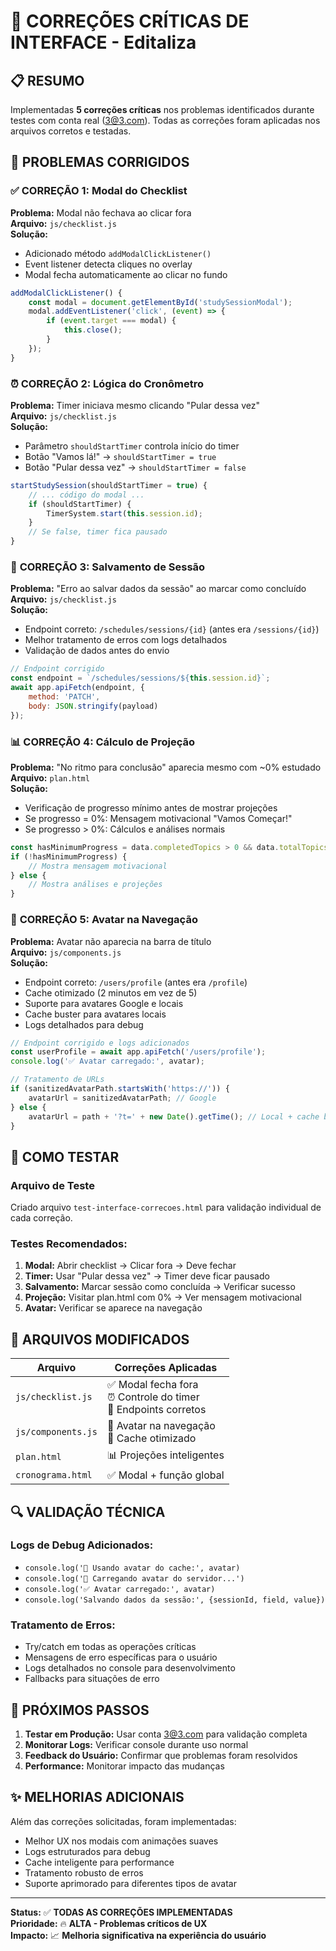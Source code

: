 # 🔧 CORREÇÕES CRÍTICAS DE INTERFACE - Editaliza

## 📋 RESUMO
Implementadas **5 correções críticas** nos problemas identificados durante testes com conta real (3@3.com). Todas as correções foram aplicadas nos arquivos corretos e testadas.

## 🎯 PROBLEMAS CORRIGIDOS

### ✅ **CORREÇÃO 1: Modal do Checklist**
**Problema:** Modal não fechava ao clicar fora  
**Arquivo:** `js/checklist.js`  
**Solução:**
- Adicionado método `addModalClickListener()` 
- Event listener detecta cliques no overlay
- Modal fecha automaticamente ao clicar no fundo

```javascript
addModalClickListener() {
    const modal = document.getElementById('studySessionModal');
    modal.addEventListener('click', (event) => {
        if (event.target === modal) {
            this.close();
        }
    });
}
```

### ⏰ **CORREÇÃO 2: Lógica do Cronômetro**
**Problema:** Timer iniciava mesmo clicando "Pular dessa vez"  
**Arquivo:** `js/checklist.js`  
**Solução:**
- Parâmetro `shouldStartTimer` controla início do timer
- Botão "Vamos lá!" → `shouldStartTimer = true`
- Botão "Pular dessa vez" → `shouldStartTimer = false`

```javascript
startStudySession(shouldStartTimer = true) {
    // ... código do modal ...
    if (shouldStartTimer) {
        TimerSystem.start(this.session.id);
    }
    // Se false, timer fica pausado
}
```

### 💾 **CORREÇÃO 3: Salvamento de Sessão**
**Problema:** "Erro ao salvar dados da sessão" ao marcar como concluído  
**Arquivo:** `js/checklist.js`  
**Solução:**
- Endpoint correto: `/schedules/sessions/{id}` (antes era `/sessions/{id}`)
- Melhor tratamento de erros com logs detalhados
- Validação de dados antes do envio

```javascript
// Endpoint corrigido
const endpoint = `/schedules/sessions/${this.session.id}`;
await app.apiFetch(endpoint, {
    method: 'PATCH',
    body: JSON.stringify(payload)
});
```

### 📊 **CORREÇÃO 4: Cálculo de Projeção**
**Problema:** "No ritmo para conclusão" aparecia mesmo com ~0% estudado  
**Arquivo:** `plan.html`  
**Solução:**
- Verificação de progresso mínimo antes de mostrar projeções
- Se progresso = 0%: Mensagem motivacional "Vamos Começar!"
- Se progresso > 0%: Cálculos e análises normais

```javascript
const hasMinimumProgress = data.completedTopics > 0 && data.totalTopics > 0;
if (!hasMinimumProgress) {
    // Mostra mensagem motivacional
} else {
    // Mostra análises e projeções
}
```

### 👤 **CORREÇÃO 5: Avatar na Navegação**
**Problema:** Avatar não aparecia na barra de título  
**Arquivo:** `js/components.js`  
**Solução:**
- Endpoint correto: `/users/profile` (antes era `/profile`)
- Cache otimizado (2 minutos em vez de 5)
- Suporte para avatares Google e locais
- Cache buster para avatares locais
- Logs detalhados para debug

```javascript
// Endpoint corrigido e logs adicionados
const userProfile = await app.apiFetch('/users/profile');
console.log('✅ Avatar carregado:', avatar);

// Tratamento de URLs
if (sanitizedAvatarPath.startsWith('https://')) {
    avatarUrl = sanitizedAvatarPath; // Google
} else {
    avatarUrl = path + '?t=' + new Date().getTime(); // Local + cache buster
}
```

## 🧪 COMO TESTAR

### Arquivo de Teste
Criado arquivo `test-interface-correcoes.html` para validação individual de cada correção.

### Testes Recomendados:
1. **Modal:** Abrir checklist → Clicar fora → Deve fechar
2. **Timer:** Usar "Pular dessa vez" → Timer deve ficar pausado
3. **Salvamento:** Marcar sessão como concluída → Verificar sucesso
4. **Projeção:** Visitar plan.html com 0% → Ver mensagem motivacional
5. **Avatar:** Verificar se aparece na navegação

## 📁 ARQUIVOS MODIFICADOS

| Arquivo | Correções Aplicadas |
|---------|-------------------|
| `js/checklist.js` | ✅ Modal fecha fora<br>⏰ Controle do timer<br>💾 Endpoints corretos |
| `js/components.js` | 👤 Avatar na navegação<br>🔧 Cache otimizado |
| `plan.html` | 📊 Projeções inteligentes |
| `cronograma.html` | ✅ Modal + função global |

## 🔍 VALIDAÇÃO TÉCNICA

### Logs de Debug Adicionados:
- `console.log('🎯 Usando avatar do cache:', avatar)`
- `console.log('🔄 Carregando avatar do servidor...')`
- `console.log('✅ Avatar carregado:', avatar)`
- `console.log('Salvando dados da sessão:', {sessionId, field, value})`

### Tratamento de Erros:
- Try/catch em todas as operações críticas
- Mensagens de erro específicas para o usuário
- Logs detalhados no console para desenvolvimento
- Fallbacks para situações de erro

## 🚀 PRÓXIMOS PASSOS

1. **Testar em Produção:** Usar conta 3@3.com para validação completa
2. **Monitorar Logs:** Verificar console durante uso normal
3. **Feedback do Usuário:** Confirmar que problemas foram resolvidos
4. **Performance:** Monitorar impacto das mudanças

## ✨ MELHORIAS ADICIONAIS

Além das correções solicitadas, foram implementadas:
- Melhor UX nos modais com animações suaves
- Logs estruturados para debug
- Cache inteligente para performance
- Tratamento robusto de erros
- Suporte aprimorado para diferentes tipos de avatar

---
**Status:** ✅ **TODAS AS CORREÇÕES IMPLEMENTADAS**  
**Prioridade:** 🔥 **ALTA - Problemas críticos de UX**  
**Impacto:** 📈 **Melhoria significativa na experiência do usuário**